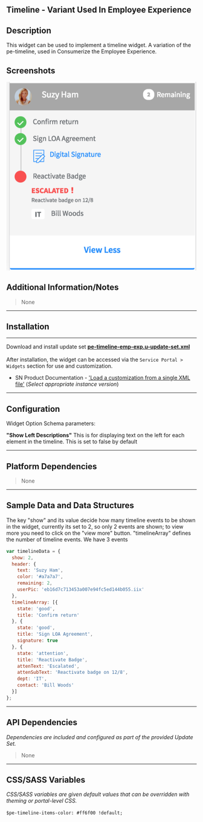 ## Timeline - Variant Used In Employee Experience

## Description

This widget can be used to implement a timeline widget. A variation of the pe-timeline, used in Consumerize the Employee Experience.

## Screenshots
![alt text](../../images/pe-timeline-emp-exp.png "Timeline Widget")

## Additional Information/Notes 
> None
---
## Installation
---
Download and install update set **[pe-timeline-emp-exp.u-update-set.xml](pe-timeline-emp-exp.u-update-set.xml)** <br/><br/>
After installation, the widget can be accessed via the `Service Portal > Widgets` section for use and customization.<br/>
* SN Product Documentation - ['Load a customization from a single XML file'](https://docs.servicenow.com/search?q=Load+a+customization+from+a+single+XML+file)   (<i>Select appropriate instance version</i>)

---
## Configuration
Widget Option Schema parameters:

**"Show Left Descriptions"** This is for displaying text on the left for each element in the timeline. This is set to false by default

---
## Platform Dependencies
> None
---
## Sample Data and Data Structures
The key "show" and its value decide how many timeline events to be shown in the widget, currently its set to 2, so only 2 events are shown; to view more you need to click on the "view more" button. "timelineArray" defines the number of timeline events. We have 3 events

```javascript
var timelineData = {
  show: 2,
  header: {
    text: 'Suzy Ham',
    color: '#a7a7a7',
    remaining: 2,
    userPic: 'eb16d7c713453a007e94fc5ed144b055.iix'
  },
  timelineArray: [{
    state: 'good',
    title: 'Confirm return'
  }, {
    state: 'good',
    title: 'Sign LOA Agreement',
    signature: true
  }, {
    state: 'attention',
    title: 'Reactivate Badge',
    attenText: 'Escalated',
    attenSubText: 'Reactivate badge on 12/8',
    dept: 'IT',
    contact: 'Bill Woods'
  }]
};
```
---
## API Dependencies
<i>Dependencies are included and configured as part of the provided Update Set.</i>
> None
---
## CSS/SASS Variables
_CSS/SASS variables are given default values that can be overridden with theming or portal-level CSS._

`$pe-timeline-items-color: #ff6f00 !default;`
